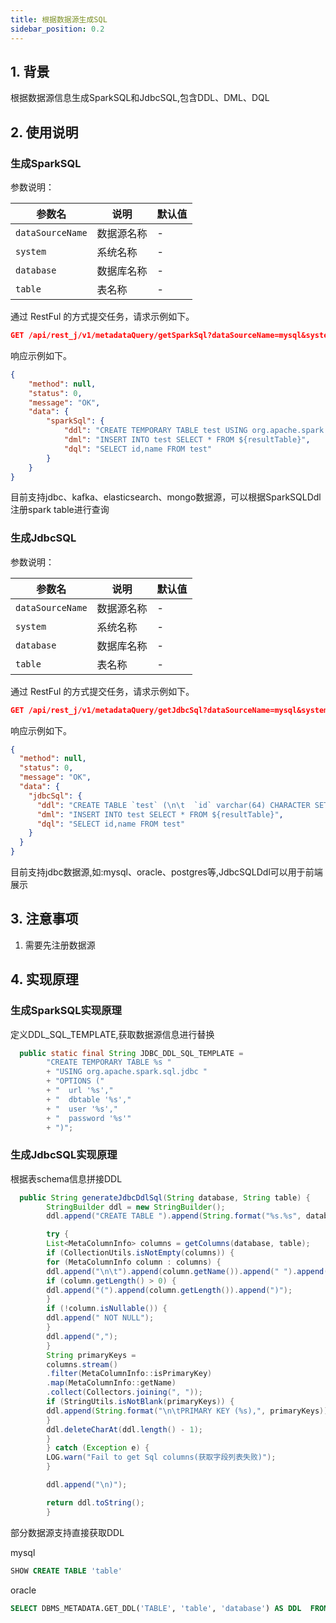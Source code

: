 ```yaml
---
title: 根据数据源生成SQL
sidebar_position: 0.2
--- 
```


## 1. 背景
根据数据源信息生成SparkSQL和JdbcSQL,包含DDL、DML、DQL

## 2. 使用说明
### 生成SparkSQL
参数说明：

| 参数名                          | 说明    | 默认值 |
|------------------------------|-------|-----|
| `dataSourceName`             | 数据源名称 | -   |
| `system`             | 系统名称  | -   |
| `database`             | 数据库名称 | -   |
| `table`             | 表名称   | -   |

通过 RestFul 的方式提交任务，请求示例如下。
```json
GET /api/rest_j/v1/metadataQuery/getSparkSql?dataSourceName=mysql&system=system&database=test&table=test
```

响应示例如下。
```json
{
    "method": null,
    "status": 0,
    "message": "OK",
    "data": {
        "sparkSql": {
            "ddl": "CREATE TEMPORARY TABLE test USING org.apache.spark.sql.jdbc OPTIONS (  url 'jdbc:mysql://localhost:3306/test',  dbtable 'test',  user 'root',  password 'password')",
            "dml": "INSERT INTO test SELECT * FROM ${resultTable}",
            "dql": "SELECT id,name FROM test"
        }
    }
}
```
目前支持jdbc、kafka、elasticsearch、mongo数据源，可以根据SparkSQLDdl注册spark table进行查询

### 生成JdbcSQL
参数说明：

| 参数名                          | 说明    | 默认值 |
|------------------------------|-------|-----|
| `dataSourceName`             | 数据源名称 | -   |
| `system`             | 系统名称  | -   |
| `database`             | 数据库名称 | -   |
| `table`             | 表名称   | -   |

通过 RestFul 的方式提交任务，请求示例如下。
```json
GET /api/rest_j/v1/metadataQuery/getJdbcSql?dataSourceName=mysql&system=system&database=test&table=test
```

响应示例如下。
```json
{
  "method": null,
  "status": 0,
  "message": "OK",
  "data": {
    "jdbcSql": {
      "ddl": "CREATE TABLE `test` (\n\t  `id` varchar(64) CHARACTER SET utf8mb4 COLLATE utf8mb4_0900_ai_ci NOT NULL COMMENT '列名是id',\n\t  `name` varchar(255) CHARACTER SET utf8mb4 COLLATE utf8mb4_0900_ai_ci NOT NULL COMMENT '列名是name',\n\t  PRIMARY KEY (`id`)\n\t) ENGINE=InnoDB DEFAULT CHARSET=utf8mb4 COLLATE=utf8mb4_0900_ai_ci",
      "dml": "INSERT INTO test SELECT * FROM ${resultTable}",
      "dql": "SELECT id,name FROM test"
    }
  }
}
```
目前支持jdbc数据源,如:mysql、oracle、postgres等,JdbcSQLDdl可以用于前端展示

## 3. 注意事项
1. 需要先注册数据源

## 4. 实现原理
### 生成SparkSQL实现原理
定义DDL_SQL_TEMPLATE,获取数据源信息进行替换
```java
  public static final String JDBC_DDL_SQL_TEMPLATE =
        "CREATE TEMPORARY TABLE %s "
        + "USING org.apache.spark.sql.jdbc "
        + "OPTIONS ("
        + "  url '%s',"
        + "  dbtable '%s',"
        + "  user '%s',"
        + "  password '%s'"
        + ")";
```

### 生成JdbcSQL实现原理
根据表schema信息拼接DDL
```java
  public String generateJdbcDdlSql(String database, String table) {
        StringBuilder ddl = new StringBuilder();
        ddl.append("CREATE TABLE ").append(String.format("%s.%s", database, table)).append(" (");

        try {
        List<MetaColumnInfo> columns = getColumns(database, table);
        if (CollectionUtils.isNotEmpty(columns)) {
        for (MetaColumnInfo column : columns) {
        ddl.append("\n\t").append(column.getName()).append(" ").append(column.getType());
        if (column.getLength() > 0) {
        ddl.append("(").append(column.getLength()).append(")");
        }
        if (!column.isNullable()) {
        ddl.append(" NOT NULL");
        }
        ddl.append(",");
        }
        String primaryKeys =
        columns.stream()
        .filter(MetaColumnInfo::isPrimaryKey)
        .map(MetaColumnInfo::getName)
        .collect(Collectors.joining(", "));
        if (StringUtils.isNotBlank(primaryKeys)) {
        ddl.append(String.format("\n\tPRIMARY KEY (%s),", primaryKeys));
        }
        ddl.deleteCharAt(ddl.length() - 1);
        }
        } catch (Exception e) {
        LOG.warn("Fail to get Sql columns(获取字段列表失败)");
        }

        ddl.append("\n)");

        return ddl.toString();
        }
```
部分数据源支持直接获取DDL

mysql
```sql
SHOW CREATE TABLE 'table'
```

oracle
```sql
SELECT DBMS_METADATA.GET_DDL('TABLE', 'table', 'database') AS DDL  FROM DUAL
```